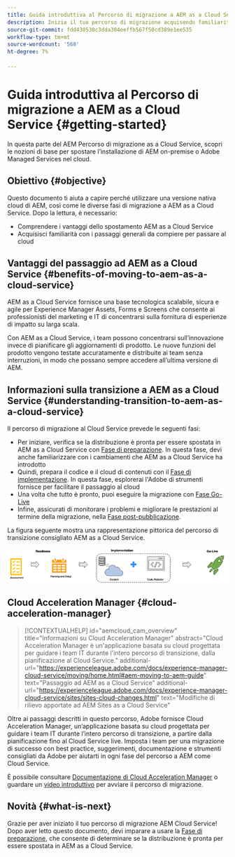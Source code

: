 ```yaml
---
title: Guida introduttiva al Percorso di migrazione a AEM as a Cloud Service
description: Inizia il tuo percorso di migrazione acquisendo familiarità con le nozioni di base sul passaggio a AEM as a Cloud Service
source-git-commit: fdd430530c3dda304eeffb567f50cd389e1ee535
workflow-type: tm+mt
source-wordcount: '568'
ht-degree: 7%

---
```


# Guida introduttiva al Percorso di migrazione a AEM as a Cloud Service {#getting-started}

In questa parte del AEM Percorso di migrazione as a Cloud Service, scopri le nozioni di base per spostare l’installazione di AEM on-premise o Adobe Managed Services nel cloud.

## Obiettivo {#objective}

Questo documento ti aiuta a capire perché utilizzare una versione nativa cloud di AEM, così come le diverse fasi di migrazione a AEM as a Cloud Service. Dopo la lettura, è necessario:

* Comprendere i vantaggi dello spostamento AEM as a Cloud Service
* Acquisisci familiarità con i passaggi generali da compiere per passare al cloud

## Vantaggi del passaggio ad AEM as a Cloud Service {#benefits-of-moving-to-aem-as-a-cloud-service}

AEM as a Cloud Service fornisce una base tecnologica scalabile, sicura e agile per Experience Manager Assets, Forms e Screens che consente ai professionisti del marketing e IT di concentrarsi sulla fornitura di esperienze di impatto su larga scala.

Con AEM as a Cloud Service, i team possono concentrarsi sull’innovazione invece di pianificare gli aggiornamenti di prodotto. Le nuove funzioni del prodotto vengono testate accuratamente e distribuite ai team senza interruzioni, in modo che possano sempre accedere all’ultima versione di AEM.

## Informazioni sulla transizione a AEM as a Cloud Service {#understanding-transition-to-aem-as-a-cloud-service}

Il percorso di migrazione al Cloud Service prevede le seguenti fasi:

* Per iniziare, verifica se la distribuzione è pronta per essere spostata in AEM as a Cloud Service con [Fase di preparazione](/help/journey-migration/readiness.md). In questa fase, devi anche familiarizzare con i cambiamenti che AEM as a Cloud Service ha introdotto
* Quindi, prepara il codice e il cloud di contenuti con il [Fase di implementazione](/help/journey-migration/implementation.md). In questa fase, esplorerai l&#39;Adobe di strumenti fornisce per facilitare il passaggio al cloud
* Una volta che tutto è pronto, puoi eseguire la migrazione con [Fase Go-Live](/help/journey-migration/go-live.md)
* Infine, assicurati di monitorare i problemi e migliorare le prestazioni al termine della migrazione, nella [Fase post-pubblicazione](/help/journey-migration/post-go-live.md).

La figura seguente mostra una rappresentazione pittorica del percorso di transizione consigliato AEM as a Cloud Service.

![immagine](/help/journey-migration/assets/move-aemcloud-process.png)

## Cloud Acceleration Manager {#cloud-acceleration-manager}

>[!CONTEXTUALHELP]
>id="aemcloud_cam_overview"
>title="Informazioni su Cloud Acceleration Manager"
>abstract="Cloud Acceleration Manager è un&#39;applicazione basata su cloud progettata per guidare i team IT durante l&#39;intero percorso di transizione, dalla pianificazione al Cloud Service."
>additional-url="https://experienceleague.adobe.com/docs/experience-manager-cloud-service/moving/home.html#aem-moving-to-aem-guide" text="Passaggio ad AEM as a Cloud Service"
>additional-url="https://experienceleague.adobe.com/docs/experience-manager-cloud-service/sites/sites-cloud-changes.html" text="Modifiche di rilievo apportate ad AEM Sites as a Cloud Service"

Oltre ai passaggi descritti in questo percorso, Adobe fornisce Cloud Acceleration Manager, un’applicazione basata su cloud progettata per guidare i team IT durante l’intero percorso di transizione, a partire dalla pianificazione fino al Cloud Service live. Imposta i team per una migrazione di successo con best practice, suggerimenti, documentazione e strumenti consigliati da Adobe per aiutarti in ogni fase del percorso a AEM come Cloud Service.

È possibile consultare [Documentazione di Cloud Acceleration Manager](/help/journey-migration/cloud-acceleration-manager/using-cam/getting-started-cam.md) o guardare un [video introduttivo](https://experienceleague.adobe.com/?launch=ExperienceManager-A-1-2021.1.migration&amp;recommended=ExperienceManager-A-1-2021.1.migration&amp;lang=en#dashboard/learning) per avviare il percorso di migrazione.

## Novità {#what-is-next}

Grazie per aver iniziato il tuo percorso di migrazione AEM Cloud Service! Dopo aver letto questo documento, devi imparare a usare la [Fase di preparazione](/help/journey-migration/readiness.md), che consente di determinare se la distribuzione è pronta per essere spostata in AEM as a Cloud Service.
